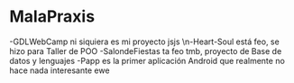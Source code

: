 # MalaPraxis
-GDLWebCamp ni siquiera es mi proyecto jsjs
\n-Heart-Soul está feo, se hizo para Taller de POO
-SalondeFiestas ta feo tmb, proyecto de Base de datos y lenguajes
-Papp es la primer aplicación Android que realmente no hace nada interesante ewe
